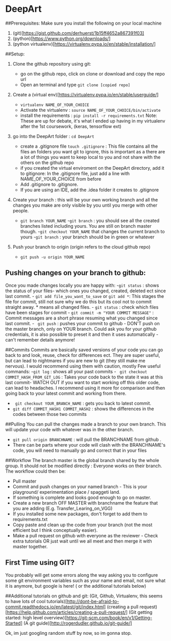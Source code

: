 # DeepArt

##Prerequisites:
Make sure you install the following on your local machine
1. (git)[https://gist.github.com/derhuerst/1b15ff4652a867391f03]
2. (python)[https://www.python.org/downloads/]
3. (python virtualenv)[https://virtualenv.pypa.io/en/stable/installation/]



##Setup:
1. Clone the github repository using git:
    - go on the github repo, click on clone or download and copy the repo url
    - Open an terminal and type ```git clone [copied repo]```
2. Create a (virtual env)[https://virtualenv.pypa.io/en/stable/userguide/]
    -  ```virtualenv NAME_OF_YOUR_CHOICE```
    -   Activate the virtualenv : ```source NAME_OF_YOUR_CHOICE/bin/activate```
    -  install the requirements : ```pip install -r requirements.txt```
        Note: These are up for debate, it's what I ended up having in my virtualenv after the 1st coursework,
        (keras, tensorflow ext)
3. go into the DeepArt folder : ```cd DeepArt```
    - create a .gitignore file ```touch .gitignore``` : This file contains all the files an folders you want git
    to ignore, this is important as a there are a lot of things you want to keep local to you and not share with the others
    on the github repo
    - if you created the virtual enviroment on the DeepArt directory, add it to gitignore: In the .gitignore file,
    just add a line with NAME_OF_YOUR_CHOICE from before
    - Add .gitignore to .gitignore.
    - If you are using an IDE, add the .idea folder it creates to .gitignore
4. Create your branch : this will be your own working branch and all the changes you make are only visible by you until
you merge with other people.
    - ```git branch YOUR_NAME```
    -``` git branch ``` : you should see all the created branches listed including yours. You are still on branch master though.
    -```git checkout YOUR_NAME``` that changes the current branch to yours
    -```git branch``` : your branch should be in green or whatever

5. Push your branch to origin (origin refers to the cloud github repo)
    - ```git push -u origin YOUR_NAME```


## Pushing changes on your branch to github:
Once you made changes locally you are happy with:
    -```git status``` : shows the status of your files- which ones you changed, created, deleted ect since last commit.
    - ```git add file_you_want_to_save```  or ```git add *```:  This stages the file for commit, still not sure why we do this but its
        cool not to commit straight away. * means all changed files.
    - ```git status``` : check which files have been stages for commit
    - ```git commit -m "YOUR COMMIT MESSAGE"``` : Commit messages are a short phrase resuming what you changed since last commit.
    - ``` git push``` : pushes your commit to github - DON'T push on the master branch, only on YOUR branch. Could ask you
    for your github credentials, it is also possible to preset it and then it uses automatically - can't remember details anymore!


##Commits
Commits are basically saved versions of your code you can go back to and look, reuse, check for differences ect. They are
super useful, but can lead to nightmares if you are new to git (they still make me nervous).
I would recommend using them with caution, mostly
Few useful commands:
    -```git log``` : shows all your past commits
    - ``` git checkout COMMIT_HASH_FROM_GIT_LOG``` : Takes your code back to the state it was at this last commit- WATCH
           OUT if you want to start working off this older code, can lead to headaches. I recommend using it more for comparison
           and then going back to your latest commit and working from there.
   - ``` git checkout YOUR_BRANCH_NAME``` : gets you back to latest commit.
   - ```git diff COMMIT_HASH1 COMMIT_HASH2``` : shows the differences in the codes between those two commits


##Pulling
You can  pull the changes made a branch to your own branch. This will update your code with whatever was in the other branch.
- ```git pull origin BRANCHNAME``` : will pull the BRANCHNAME from github .
- There can be parts where your code will clash with the BRANCHNAME's code, you will need to manually go and correct that in your files



##Workflow
The branch master is the global branch shared by the whole group.  It should not be modified directly : Everyone works on their branch.
The workflow could then be:
- Pull master
- Commit and push changes on your named branch - This is your playground/ experimentation place / spaggeti land.
- If something is complete and looks good enough to go on master.
- Create a new branch  OFF MASTER with branchname the feature that you are adding (E.g. Transfer_Learing_on_VGG)
- If you installed some new packages, don't forget to add them to requirements.txt
- Copy paste and clean up the code from your branch (not the most efficient but I think conceptually easier).
- Make a pull request on github with everyone as the reviewer - Check extra tutorials OR just wait until we all meet and
then merge it with master together.


## First Time using GIT?
You probably will get some errors along the way asking you to configure some git environment variables such as your name
and email, not sure what it is anymore,  but google is here! ( or the additional tutorials below)



##Additional tutorials on github and git:
(Git, Github, Virtualenv, this seems to have lots of cool tutorials)[http://dont-be-afraid-to-commit.readthedocs.io/en/latest/git/index.html]
(creating a pull request) [https://help.github.com/articles/creating-a-pull-request/]
(Git getting started: high level overview)[https://git-scm.com/book/en/v1/Getting-Started]
(A git guide)[http://rogerdudler.github.io/git-guide/]

Ok, im just googling random stuff by now, so im gonna stop.